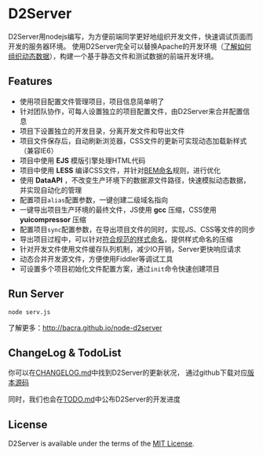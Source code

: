 D2Server
========

D2Server用nodejs编写，为方便前端同学更好地组织开发文件，快速调试页面而开发的服务器环境。
使用D2Server完全可以替换Apache的开发环境（[了解如何组织动态数据](http://bacra.github.io/node-d2server/dataAPI.html)），构建一个基于静态文件和测试数据的前端开发环境。



## Features

* 使用项目配置文件管理项目，项目信息简单明了
* 针对团队协作，可每人设置独立的项目配置文件，由D2Server来合并配置信息
* 项目下设置独立的开发目录，分离开发文件和导出文件
* 项目文件保存后，自动刷新浏览器，CSS文件的更新可实现动态加载新样式（兼容IE6）
* 项目中使用 **EJS** 模版引擎处理HTML代码
* 项目中使用 **LESS** 编译CSS文件，并针对[BEM命名](http://www.w3cplus.com/css/mindbemding-getting-your-head-round-bem-syntax.html)规则，进行优化
* 使用 **DataAPI** ，不改变生产环境下的数据源文件路径，快速模拟动态数据，并实现自动化的管理
* 配置项目`alias`配置参数，一键创建二级域名指向
* 一键导出项目生产环境的最终文件，JS使用 **gcc** 压缩，CSS使用 **yuicompressor** 压缩
* 配置项目`sync`配置参数，在导出项目文件的同时，实现JS、CSS等文件的同步
* 导出项目过程中，可以针对[符合规范的样式命名](http://bacra.github.io/node-d2server/MinCssName.html)，提供样式命名的压缩
* 针对开发文件使用文件缓存队列机制，减少IO开销，Server更快响应请求
* 动态合并开发源文件，方便使用Fiddler等调试工具
* 可设置多个项目初始化文件配置方案，通过`init`命令快速创建项目



## Run Server

	node serv.js

了解更多：http://bacra.github.io/node-d2server




## ChangeLog & TodoList

你可以在[CHANGELOG.md](./CHANGELOG.md)中找到D2Server的更新状况，
通过github下载对应[版本源码](https://github.com/Bacra/node-d2server/releases)

同时，我们也会在[TODO.md](./TODO.md)中公布D2Server的开发进度



## License

D2Server is available under the terms of the [MIT License](./LICENSE.md).
